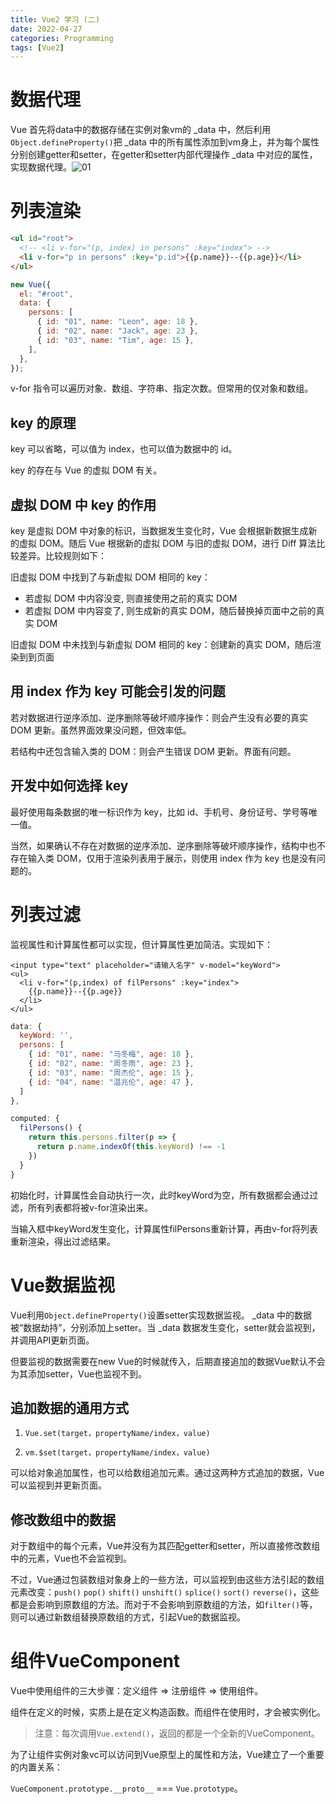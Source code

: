 ```yaml
---
title: Vue2 学习 (二)
date: 2022-04-27
categories: Programming
tags: [Vue2]
---
```


# 数据代理

Vue 首先将data中的数据存储在实例对象vm的 _data 中，然后利用`Object.defineProperty()`把 _data 中的所有属性添加到vm身上，并为每个属性分别创建getter和setter，在getter和setter内部代理操作 _data 中对应的属性，实现数据代理。![01](https://p.ipic.vip/5iin7m.png)

# 列表渲染

```html
<ul id="root">
  <!-- <li v-for="(p, index) in persons" :key="index"> -->
  <li v-for="p in persons" :key="p.id">{{p.name}}--{{p.age}}</li>
</ul>
```

```js
new Vue({
  el: "#root",
  data: {
    persons: [
      { id: "01", name: "Leon", age: 18 },
      { id: "02", name: "Jack", age: 23 },
      { id: "03", name: "Tim", age: 15 },
    ],
  },
});
```

v-for 指令可以遍历对象、数组、字符串、指定次数。但常用的仅对象和数组。

## key 的原理

key 可以省略，可以值为 index，也可以值为数据中的 id。

key 的存在与 Vue 的虚拟 DOM 有关。

## 虚拟 DOM 中 key 的作用

key 是虚拟 DOM 中对象的标识，当数据发生变化时，Vue 会根据新数据生成新的虚拟 DOM。随后 Vue 根据新的虚拟 DOM 与旧的虚拟 DOM，进行 Diff 算法比较差异。比较规则如下：

旧虚拟 DOM 中找到了与新虚拟 DOM 相同的 key：

- 若虚拟 DOM 中内容没变, 则直接使用之前的真实 DOM
- 若虚拟 DOM 中内容变了, 则生成新的真实 DOM，随后替换掉页面中之前的真实 DOM

旧虚拟 DOM 中未找到与新虚拟 DOM 相同的 key：创建新的真实 DOM，随后渲染到到页面

## 用 index 作为 key 可能会引发的问题

若对数据进行逆序添加、逆序删除等破坏顺序操作：则会产生没有必要的真实 DOM 更新。虽然界面效果没问题，但效率低。

若结构中还包含输入类的 DOM：则会产生错误 DOM 更新。界面有问题。

## 开发中如何选择 key

最好使用每条数据的唯一标识作为 key，比如 id、手机号、身份证号、学号等唯一值。

当然，如果确认不存在对数据的逆序添加、逆序删除等破坏顺序操作，结构中也不存在输入类 DOM，仅用于渲染列表用于展示，则使用 index 作为 key 也是没有问题的。

# 列表过滤

监视属性和计算属性都可以实现，但计算属性更加简洁。实现如下：

```
<input type="text" placeholder="请输入名字" v-model="keyWord">
<ul>
  <li v-for="(p,index) of filPersons" :key="index">
    {{p.name}}--{{p.age}}
  </li>
</ul>
```

```js
data: {
  keyWord: '',
  persons: [
    { id: "01", name: "马冬梅", age: 18 },
    { id: "02", name: "周冬雨", age: 23 },
    { id: "03", name: "周杰伦", age: 15 },
    { id: "04", name: "温兆伦", age: 47 },
  ]
},

computed: {
  filPersons() {
    return this.persons.filter(p => {
      return p.name.indexOf(this.keyWord) !== -1
    })
  }
}
```

初始化时，计算属性会自动执行一次，此时keyWord为空，所有数据都会通过过滤，所有列表都将被v-for渲染出来。

当输入框中keyWord发生变化，计算属性filPersons重新计算，再由v-for将列表重新渲染，得出过滤结果。

# Vue数据监视

Vue利用`Object.defineProperty()`设置setter实现数据监视。 _data 中的数据被“数据劫持”，分别添加上setter。当 _data 数据发生变化，setter就会监视到，并调用API更新页面。

但要监视的数据需要在new Vue的时候就传入，后期直接追加的数据Vue默认不会为其添加setter，Vue也监视不到。

## 追加数据的通用方式

1. `Vue.set(target，propertyName/index，value)`

2. `vm.$set(target，propertyName/index，value)`

可以给对象追加属性，也可以给数组追加元素。通过这两种方式追加的数据，Vue可以监视到并更新页面。

## 修改数组中的数据

对于数组中的每个元素，Vue并没有为其匹配getter和setter，所以直接修改数组中的元素，Vue也不会监视到。

不过，Vue通过包装数组对象身上的一些方法，可以监视到由这些方法引起的数组元素改变：`push()` `pop()` `shift()` `unshift()` `splice()` `sort()` `reverse()`，这些都是会影响到原数组的方法。而对于不会影响到原数组的方法，如`filter()`等，则可以通过新数组替换原数组的方式，引起Vue的数据监视。

# 组件VueComponent

Vue中使用组件的三大步骤：定义组件 => 注册组件 => 使用组件。

组件在定义的时候，实质上是在定义构造函数。而组件在使用时，才会被实例化。

> 注意：每次调用`Vue.extend()`，返回的都是一个全新的VueComponent。

为了让组件实例对象vc可以访问到Vue原型上的属性和方法，Vue建立了一个重要的内置关系：

`VueComponent.prototype.__proto__` ===  `Vue.prototype`。

